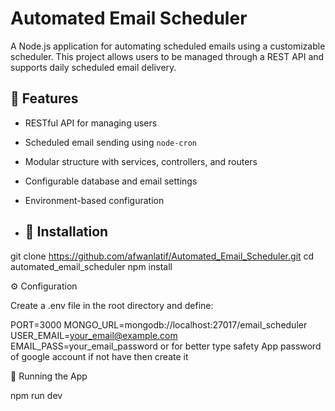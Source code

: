 # Automated Email Scheduler

A Node.js application for automating scheduled emails using a customizable scheduler. This project allows users to be managed through a REST API and supports daily scheduled email delivery.

## 🚀 Features

- RESTful API for managing users
- Scheduled email sending using `node-cron`
- Modular structure with services, controllers, and routers
- Configurable database and email settings
- Environment-based configuration

- ## 🔧 Installation

git clone https://github.com/afwanlatif/Automated_Email_Scheduler.git
cd automated_email_scheduler
npm install


⚙️ Configuration

Create a .env file in the root directory and define:

PORT=3000
MONGO_URL=mongodb://localhost:27017/email_scheduler
USER_EMAIL=your_email@example.com
EMAIL_PASS=your_email_password or for better type safety App password of google account if not have then create it 

📩 Running the App

npm run dev
